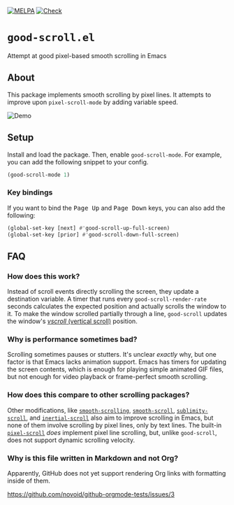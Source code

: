 [![MELPA](https://melpa.org/packages/good-scroll-badge.svg)](https://melpa.org/#/good-scroll)
[![Check](https://github.com/io12/good-scroll.el/actions/workflows/check.yml/badge.svg)](https://github.com/io12/good-scroll.el/actions/workflows/check.yml)

# `good-scroll.el`

Attempt at good pixel-based smooth scrolling in Emacs

## About

This package implements smooth scrolling by pixel lines.
It attempts to improve upon `pixel-scroll-mode` by adding variable speed.

![Demo](./demo.gif)

## Setup

Install and load the package.
Then, enable `good-scroll-mode`.
For example, you can add the following snippet to your config.

```lisp
(good-scroll-mode 1)
```

### Key bindings

If you want to bind the <kbd>Page Up</kbd> and <kbd>Page Down</kbd> keys,
you can also add the following:

```lisp
(global-set-key [next] #'good-scroll-up-full-screen)
(global-set-key [prior] #'good-scroll-down-full-screen)
```

## FAQ

### How does this work?

Instead of scroll events directly scrolling the screen,
they update a destination variable.
A timer that runs every `good-scroll-render-rate` seconds
calculates the expected position and actually scrolls the window to it.
To make the window scrolled partially through a line,
`good-scroll` updates the window's
[_vscroll_ (vertical scroll)](https://www.gnu.org/software/emacs/manual/html_node/elisp/Vertical-Scrolling.html)
position.

### Why is performance sometimes bad?

Scrolling sometimes pauses or stutters.
It's unclear _exactly_ why,
but one factor is that Emacs lacks animation support.
Emacs has timers for updating the screen contents,
which is enough for playing simple animated GIF files,
but not enough for video playback or frame-perfect smooth scrolling.

### How does this compare to other scrolling packages?

Other modifications, like
[`smooth-scrolling`](https://github.com/aspiers/smooth-scrolling),
[`smooth-scroll`](https://github.com/k-talo/smooth-scroll.el),
[`sublimity-scroll`](https://github.com/zk-phi/sublimity),
and [`inertial-scroll`](https://github.com/kiwanami/emacs-inertial-scroll)
also aim to improve scrolling in Emacs,
but none of them involve scrolling by pixel lines, only by text lines.
The built-in
[`pixel-scroll`](https://git.savannah.gnu.org/cgit/emacs.git/tree/lisp/pixel-scroll.el)
_does_ implement pixel line scrolling,
but, unlike `good-scroll`, does not support dynamic scrolling velocity.

### Why is this file written in Markdown and not Org?

Apparently, GitHub does not yet support rendering
Org links with formatting inside of them.

https://github.com/novoid/github-orgmode-tests/issues/3
